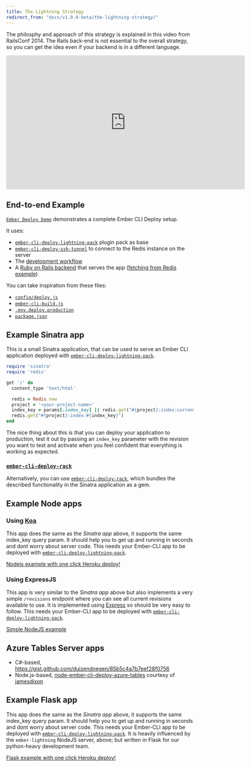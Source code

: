 ```yaml
---
title: The Lightning Strategy
redirect_from: "docs/v1.0.0-beta/the-lightning-strategy/"
---
```


The philosphy and approach of this strategy is explained in this video from RailsConf 2014. The Rails back-end is not essential to the overall strategy, so you can get the idea even if your backend is in a different language.

<iframe width="640" height="360" src="https://www.youtube.com/embed/QZVYP3cPcWQ" frameborder="0" allowfullscreen></iframe>

## End-to-end Example

[`Ember Deploy Demo`](https://github.com/ghedamat/ember-deploy-demo) demonstrates a complete Ember CLI Deploy setup.

It uses:

* [`ember-cli-deploy-lightning-pack`](https://github.com/ember-cli-deploy/ember-cli-deploy-lightning-pack) plugin pack as base
* [`ember-cli-deploy-ssh-tunnel`](https://github.com/ember-cli-deploy/ember-cli-deploy-ssh-tunnel) to connect to the Redis instance on the server
* The [development workflow](../development-workflow)
* A [Ruby on Rails backend](https://github.com/ghedamat/ember-deploy-demo/tree/master/edd-rails) that serves the app ([fetching from Redis example](https://github.com/ghedamat/ember-deploy-demo/blob/master/edd-rails/app/controllers/demo_controller.rb))

You can take inspiration from these files:

* [`config/deploy.js`](https://github.com/ghedamat/ember-deploy-demo/blob/master/edd-cli/config/deploy.js)
* [`ember-cli-build.js`](https://github.com/ghedamat/ember-deploy-demo/blob/master/edd-cli/ember-cli-build.js)
* [`.env.deploy.production`](https://github.com/ghedamat/ember-deploy-demo/blob/master/edd-cli/.env.deploy.production.example)
* [`package.json`](https://github.com/ghedamat/ember-deploy-demo/blob/master/edd-cli/package.json#L33-L34)

## Example Sinatra app

This is a small Sinatra application, that can be used to serve an Ember CLI application deployed with [`ember-cli-deploy-lightning-pack`](https://github.com/ember-cli-deploy/ember-cli-deploy-lightning-pack).

```ruby
require 'sinatra'
require 'redis'

get '/' do
  content_type 'text/html'

  redis = Redis.new
  project = '<your-project-name>'
  index_key = params[:index_key] || redis.get("#{project}:index:current")
  redis.get("#{project}:index:#{index_key}")
end
```

The nice thing about this is that you can deploy your application to production, test it out by passing an `index_key` parameter with the revision you want to test and activate when you feel confident that everything is working as expected.

### [`ember-cli-deploy-rack`](https://github.com/bitaculous/ember-cli-deploy-rack)

Alternatively, you can use [`ember-cli-deploy-rack`](https://github.com/bitaculous/ember-cli-deploy-rack), which bundles the described functionality in the Sinatra application as a gem.

## Example Node apps

### Using [Koa](http://koajs.com)

This app does the same as the *Sinatra app* above, it supports the same index_key query param. It should help you to get up and running in seconds and dont worry about server code. This needs your Ember-CLI app to be deployed with [`ember-cli-deploy-lightning-pack`](https://github.com/ember-cli-deploy/ember-cli-deploy-lightning-pack).

[Nodejs example with one click Heroku deploy!](https://github.com/philipheinser/ember-lightning)

### Using ExpressJS

This app is very similar to the *Sinatra app* above but also implements a very simple `/revisions` endpoint where you can see all current revisions available to use. It is implemented using [Express](http://expressjs.com/) so should be very easy to follow. This needs your Ember-CLI app to be deployed with [`ember-cli-deploy-lightning-pack`](https://github.com/ember-cli-deploy/ember-cli-deploy-lightning-pack).

[Simple NodeJS example](https://github.com/stonecircle/express-lightning-deploy)

## Azure Tables Server apps

- C#-based, https://gist.github.com/duizendnegen/85b5c4a7b7eef28f0756
- Node.js-based, [node-ember-cli-deploy-azure-tables](https://github.com/jamesdixon/node-ember-cli-deploy-azure-tables) courtesy of [jamesdixon](https://github.com/jamesdixon)

## Example Flask app

This app does the same as the *Sinatra app* above, it supports the same index_key query param. It should help you to get up and running in seconds and dont worry about server code. This needs your Ember-CLI app to be deployed with [`ember-cli-deploy-lightning-pack`](https://github.com/ember-cli-deploy/ember-cli-deploy-lightning-pack).  It is heavily influenced by the `ember-lightning` NodeJS server, above; but written in Flask for our python-heavy development team.

[Flask example with one click Heroku deploy!](https://github.com/dellintosh/flask-lightning)
